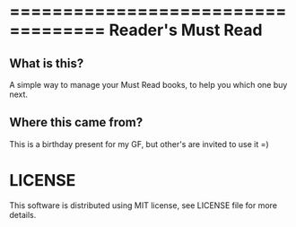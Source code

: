 ===================================
Reader's Must Read
===================================

What is this?
-----------------------------------

A simple way to manage your Must Read books, to help you which one buy next.

Where this came from?
-----------------------------------

This is a birthday present for my GF, but other's are invited to use it =)



LICENSE
=============
This software is distributed using MIT license, see LICENSE file for more details.
